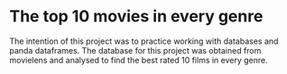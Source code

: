 # The top 10 movies in every genre

The intention of this project was to practice working with databases and panda dataframes.
The database for this project was obtained from movielens and analysed to find the best rated 10 films in every genre.
